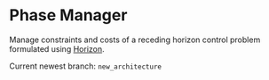 # Phase Manager

Manage  constraints and costs of a receding horizon control problem formulated using [Horizon](https://github.com/ADVRHumanoids/horizon).



Current newest branch: ``new_architecture``

